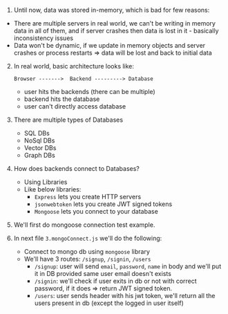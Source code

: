 1. Until now, data was stored in-memory, which is bad for few reasons:
 - There are multiple servers in real world, we can't be writing in memory data in all of them, and if server crashes then data is lost in it - basically inconsistency issues
 - Data won't be dynamic, if we update in memory objects and server crashes or process restarts => data will be lost and back to initial data

2. In real world, basic architecture looks like:

    `Browser ------->  Backend ---------> Database`

   - user hits the backends (there can be multiple)
   - backend hits the database
   - user can't directly access database

3. There are multiple types of Databases
   - SQL DBs
   - NoSql DBs
   - Vector DBs
   - Graph DBs
4. How does backends connect to Databases?
   - Using Libraries
   - Like below libraries: 
     - `Express` lets you create HTTP servers
     - `jsonwebtoken` lets you create JWT signed tokens
     - `Mongoose` lets you connect to your database

5. We'll first do mongoose connection test example. 

6. In next file `3.mongoConnect.js` we'll do the following:
     - Connect to mongo db using `mongoose` library
     - We'll have 3 routes: `/signup`, `/signin`, `/users`
       - `/signup`: user will send `email`, `password`, `name`  in body and we'll put it in DB provided same user email doesn't exists
       - `/signin`: we'll check if user exits in db or not with correct password, if it does => return JWT signed token.
       - `/users`: user sends header with his jwt token, we'll return all the users present in db (except the logged in user itself)